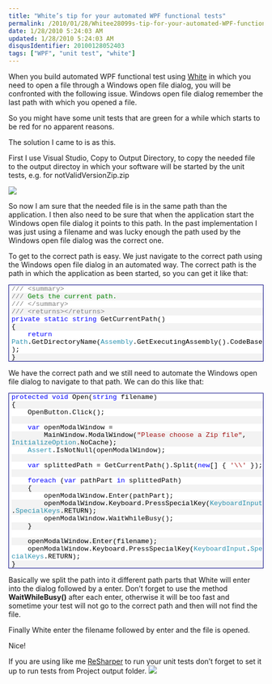```yaml
---
title: "White’s tip for your automated WPF functional tests"
permalink: /2010/01/28/Whitee28099s-tip-for-your-automated-WPF-functional-tests/
date: 1/28/2010 5:24:03 AM
updated: 1/28/2010 5:24:03 AM
disqusIdentifier: 20100128052403
tags: ["WPF", "unit test", "white"]
---
```

When you build automated WPF functional test using [White](http://white.codeplex.com/) in which you need to open a file through a Windows open file dialog, you will be confronted with the following issue. Windows open file dialog remember the last path with which you opened a file.

So you might have some unit tests that are green for a while which starts to be red for no apparent reasons. 
<!-- more -->

The solution I came to is as this. 

First I use Visual Studio, Copy to Output Directory, to copy the needed file to the output directoy in which your software will be started by the unit tests, e.g. for notValidVersionZip.zip

![](/images/4309956698_b62daf51f5_o1_50F26E1E.png) 

So now I am sure that the needed file is in the same path than the application. I then also need to be sure that when the application start the Windows open file dialog it points to this path. In the past implementation I was just using a filename and was lucky enough the path used by the Windows open file dialog was the correct one.

To get to the correct path is easy. We just navigate to the correct path using the Windows open file dialog in an automated way. The correct path is the path in which the application as been started, so you can get it like that:

<div style="padding-bottom: 0px; margin: 0px; padding-left: 0px; padding-right: 0px; display: inline; float: none; padding-top: 0px" id="scid:9ce6104f-a9aa-4a17-a79f-3a39532ebf7c:55e8cf34-3def-431e-90fb-9299e1c955a7" class="wlWriterEditableSmartContent"> <div style="border: #000080 1px solid; color: #000; font-family: 'Courier New', Courier, Monospace; font-size: 10pt"> <div style="background: #fff; overflow: auto"> <ol style="background: #ffffff; margin: 0; padding: 0 0 0 5px;"> <li><span style="color:#808080">///</span><span style="color:#008000"> </span><span style="color:#808080">&lt;summary&gt;</span></li> <li style="background: #f3f3f3"><span style="color:#808080">///</span><span style="color:#008000"> Gets the current path.</span></li> <li><span style="color:#808080">///</span><span style="color:#008000"> </span><span style="color:#808080">&lt;/summary&gt;</span></li> <li style="background: #f3f3f3"><span style="color:#808080">///</span><span style="color:#008000"> </span><span style="color:#808080">&lt;returns&gt;&lt;/returns&gt;</span></li> <li><span style="color:#0000ff">private</span> <span style="color:#0000ff">static</span> <span style="color:#0000ff">string</span> GetCurrentPath()</li> <li style="background: #f3f3f3">{</li> <li>&nbsp;&nbsp;&nbsp;&nbsp;<span style="color:#0000ff">return</span> <span style="color:#2b91af">Path</span>.GetDirectoryName(<span style="color:#2b91af">Assembly</span>.GetExecutingAssembly().CodeBase);</li> <li style="background: #f3f3f3">}</li> </ol> </div> </div> </div>

We have the correct path and we still need to automate the Windows open file dialog to navigate to that path. We can do this like that:

<div style="padding-bottom: 0px; margin: 0px; padding-left: 0px; padding-right: 0px; display: inline; float: none; padding-top: 0px" id="scid:9ce6104f-a9aa-4a17-a79f-3a39532ebf7c:13db65e7-54b9-402d-9138-c33cb2c3791e" class="wlWriterEditableSmartContent"> <div style="border: #000080 1px solid; color: #000; font-family: 'Courier New', Courier, Monospace; font-size: 10pt"> <div style="background: #fff; overflow: auto"> <ol style="background: #ffffff; margin: 0; padding: 0 0 0 5px;"> <li><span style="color:#0000ff">protected</span> <span style="color:#0000ff">void</span> Open(<span style="color:#0000ff">string</span> filename)</li> <li style="background: #f3f3f3">{</li> <li>&nbsp;&nbsp;&nbsp;&nbsp;OpenButton.Click();</li> <li style="background: #f3f3f3">&nbsp;</li> <li>&nbsp;&nbsp;&nbsp;&nbsp;<span style="color:#0000ff">var</span> openModalWindow = </li> <li style="background: #f3f3f3">&nbsp;&nbsp;&nbsp;&nbsp;&nbsp;&nbsp;&nbsp;&nbsp;MainWindow.ModalWindow(<span style="color:#a31515">"Please choose a Zip file"</span>, <span style="color:#2b91af">InitializeOption</span>.NoCache);</li> <li>&nbsp;&nbsp;&nbsp;&nbsp;<span style="color:#2b91af">Assert</span>.IsNotNull(openModalWindow);</li> <li style="background: #f3f3f3">&nbsp;</li> <li>&nbsp;&nbsp;&nbsp;&nbsp;<span style="color:#0000ff">var</span> splittedPath = GetCurrentPath().Split(<span style="color:#0000ff">new</span>[] { <span style="color:#a31515">'\\'</span> });</li> <li style="background: #f3f3f3">&nbsp;</li> <li>&nbsp;&nbsp;&nbsp;&nbsp;<span style="color:#0000ff">foreach</span> (<span style="color:#0000ff">var</span> pathPart <span style="color:#0000ff">in</span> splittedPath)</li> <li style="background: #f3f3f3">&nbsp;&nbsp;&nbsp;&nbsp;{</li> <li>&nbsp;&nbsp;&nbsp;&nbsp;&nbsp;&nbsp;&nbsp;&nbsp;openModalWindow.Enter(pathPart);</li> <li style="background: #f3f3f3">&nbsp;&nbsp;&nbsp;&nbsp;&nbsp;&nbsp;&nbsp;&nbsp;openModalWindow.Keyboard.PressSpecialKey(<span style="color:#2b91af">KeyboardInput</span>.<span style="color:#2b91af">SpecialKeys</span>.RETURN);</li> <li>&nbsp;&nbsp;&nbsp;&nbsp;&nbsp;&nbsp;&nbsp;&nbsp;openModalWindow.WaitWhileBusy();</li> <li style="background: #f3f3f3">&nbsp;&nbsp;&nbsp;&nbsp;}</li> <li>&nbsp;</li> <li style="background: #f3f3f3">&nbsp;&nbsp;&nbsp;&nbsp;openModalWindow.Enter(filename);</li> <li>&nbsp;&nbsp;&nbsp;&nbsp;openModalWindow.Keyboard.PressSpecialKey(<span style="color:#2b91af">KeyboardInput</span>.<span style="color:#2b91af">SpecialKeys</span>.RETURN);</li> <li style="background: #f3f3f3">}</li> </ol> </div> </div> </div>

Basically we split the path into it different path parts that White will enter into the dialog followed by a enter. Don’t forget to use the method **WaitWhileBusy()** after each enter, otherwise it will be too fast and sometime your test will not go to the correct path and then will not find the file.

Finally White enter the filename followed by enter and the file is opened.

Nice!

If you are using like me [ReSharper](http://www.jetbrains.com/resharper/index.html) to run your unit tests don’t forget to set it up to run tests from Project output folder.
![](/images/4309993844_8d9e828f8c_o1_46056709.png)
